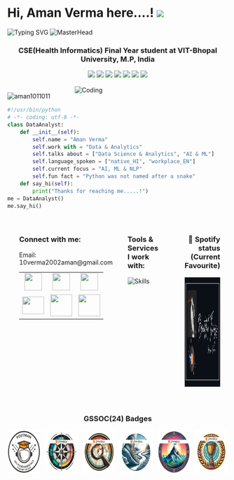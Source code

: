 
Hi, Aman Verma here....! ![](https://user-images.githubusercontent.com/18350557/176309783-0785949b-9127-417c-8b55-ab5a4333674e.gif) 
===================================================================================================================================




![Typing SVG](https://readme-typing-svg.demolab.com?font=Fira+Code&duration=5000&pause=1000&color=12236FF&width=435&lines=I+always+look+out+for+Data.)
![MasterHead](https://user-images.githubusercontent.com/10498744/210012254-234538ff-d198-48aa-8964-37e6fd45d227.gif)
<h3 align="center">CSE(Health Informatics) Final Year student at VIT-Bhopal University, M.P, India</h3>





<div align="center">
<img height="155em" src="https://github-profile-summary-cards.vercel.app/api/cards/profile-details?username=AMAN1011011&theme=radical">
<img height="155em" src="https://github-profile-summary-cards.vercel.app/api/cards/stats?username=AMAN1011011&theme=radical">
<img height="155em" src="https://github-profile-summary-cards.vercel.app/api/cards/repos-per-language?username=AMAN1011011&theme=radical">
<img height="160em" src="https://github-profile-summary-cards.vercel.app/api/cards/most-commit-language?username=AMAN1011011&theme=radical">
<img height="155em" src="https://github-profile-summary-cards.vercel.app/api/cards/productive-time?username=AMAN1011011&theme=radical&utcOffset=8">
<img height="166em" src="https://github-readme-stats.vercel.app/api?username=AMAN1011011&theme=radical&hide_border=false&include_all_commits=false&count_private=false">
<img height="166em" src="https://github-readme-streak-stats.herokuapp.com/?user=AMAN1011011&theme=radical">
</div><br>





<img align="right" alt="Coding" width="350" src="https://user-images.githubusercontent.com/5713670/87202985-820dcb80-c2b6-11ea-9f56-7ec461c497c3.gif">
<p align="left"> <img src="https://komarev.com/ghpvc/?username=aman1011011&label=Profile%20views&color=0e75b6&style=flat" alt="aman1011011" /> </p>






```python
#!/usr/bin/python
# -*- coding: utf-8 -*-
class DataAnalyst:
    def __init__(self):
        self.name = "Aman Verma"
        self.work with = "Data & Analytics"
        self.talks about = ["Data Science & Analytics", "AI & ML"]
        self.language_spoken = ["native_HI", "workplace_EN"]
        self.current focus = "AI, ML & NLP"
        self.fun fact = "Python was not named after a snake"
    def say_hi(self):
        print("Thanks for reaching me.....!")
me = DataAnalyst()
me.say_hi()
```


<table cellpadding="20" style="width: 100%; border-collapse: separate; border-spacing: 20px;">
    <tr>
        <!-- Connect with Me Section -->
        <td width="33%" valign="top" style="vertical-align: top;">
            <h3>Connect with me:</h3>
            <p>Email: 10verma2002aman@gmail.com</p>
            <table style="width: 100%;">
                <tr>
                    <td style="text-align: center;"><a href="https://www.linkedin.com/in/amanv10/" target="_blank">
                        <img src="https://cdn-icons-png.flaticon.com/512/174/174857.png" height="40" width="40" />
                    </a></td>
                    <td style="text-align: center;"><a href="https://mail.google.com/mail/u/0/#inbox?compose=CllgCJfqchczDFGcNKzZPNJvptcsPmFzwNLcfCNfxjBpDsfLSxcQwtMLfxMRKhrmTdnDjpKGWJB" target="_blank">
                        <img src="https://cdn-icons-png.flaticon.com/512/281/281769.png" height="40" width="40" />
                    </a></td>
                    <td style="text-align: center;"><a href="https://www.instagram.com/picso_vids/?next=%2F" target="_blank">
                        <img src="https://upload.wikimedia.org/wikipedia/commons/thumb/e/e7/Instagram_logo_2016.svg/2048px-Instagram_logo_2016.svg.png" height="40" width="40" />
                    </a></td>
                </tr>
                <tr>
                    <td style="text-align: center;"><a href="https://www.youtube.com/@technostacks001" target="_blank">
                        <img src="https://upload.wikimedia.org/wikipedia/commons/e/ef/Youtube_logo.png?20220706172052" height="40" width="50" />
                    </a></td>
                    <td style="text-align: center;"><a href="https://github.com/AMAN1011011" target="_blank">
                        <img src="https://icon-library.com/images/github-icon-white/github-icon-white-5.jpg" height="50" width="50" />
                    </a></td>
                    </a></td>
                    <td style="text-align: center;"><a href="https://www.geeksforgeeks.org/user/aman1011011/" target="_blank">
                        <img src="https://img.icons8.com/?size=100&id=AbQBhN9v62Ob&format=png&color=000000" height="50" width="50" />
                    </a></td>
                </tr>
            </table>
        </td>
<!-- Tools & Services Section -->
        <td width="33%" valign="top" style="padding-right: 20px;">
            <h3>Tools & Services I work with:</h3>
            <p>
                <img src="https://skillicons.dev/icons?i=py,mysql,cpp,r,tensorflow,bootstrap,sklearn,opencv,pytorch,raspberrypi,arduino,gcp,aws,mongodb,express,react,nodejs,docker,postman,git&perline=5" alt="Skills">
            </p>
        </td>
<!-- Spotify Status Section -->
        <td width="33%" valign="top" align="right" style="padding-left: 20px;">
            <h3>🎵 Spotify status (Current Favourite)</h3>
            <p>
                <a href="https://open.spotify.com/album/29aSKB1qPEbN0Qf9OPSQpw">
                    <img src="https://github.com/AMAN1011011/AMAN1011011/blob/main/Beautiful%20Things.gif" width="400" height="250" alt="Now Playing">
                </a>
            </p>
        </td>
    </tr>
</table>






<h3 align="center">GSSOC(24) Badges</h3>
<div align="center" style="display: flex; justify-content: center; gap: 10px;">
    <a href="https://gssoc.girlscript.tech/leaderboard">
        <img src="https://raw.githubusercontent.com/girlscript/gssoc-website-new/main/public/badges/postman.png" width="100px" height="100px" />
    </a>
    <a href="https://gssoc.girlscript.tech/leaderboard">
        <img src="https://github.com/girlscript/gssoc-website-new/blob/main/public/badges/1.png" width="100px" height="100px" />
    </a>
    <a href="https://gssoc.girlscript.tech/leaderboard">
        <img src="https://github.com/girlscript/gssoc-website-new/blob/main/public/badges/2.png" width="100px" height="100px" />
    </a>
    <a href="https://gssoc.girlscript.tech/leaderboard">
        <img src="https://github.com/girlscript/gssoc-website-new/blob/main/public/badges/3.png" width="100px" height="100px" />
    </a>
    <a href="https://gssoc.girlscript.tech/leaderboard">
        <img src="https://github.com/girlscript/gssoc-website-new/blob/main/public/badges/4.png" width="100px" height="100px" />
    </a>
    <a href="https://gssoc.girlscript.tech/leaderboard">
        <img src="https://github.com/girlscript/gssoc-website-new/blob/main/public/badges/5.png" width="100px" height="100px" />
    </a>
</div>



